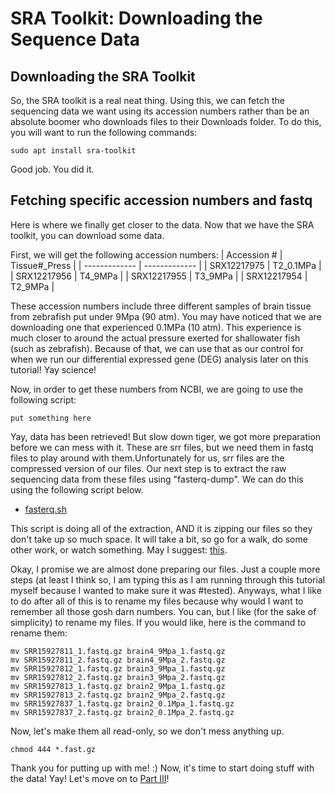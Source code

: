 # SRA Toolkit: Downloading the Sequence Data

## Downloading the SRA Toolkit
So, the SRA toolkit is a real neat thing. Using this, we can fetch the sequencing data we want using its accession numbers rather than be an absolute boomer who downloads files to their Downloads folder. To do this, you will want to run the following commands:

```
sudo apt install sra-toolkit
```

Good job. You did it.

## Fetching specific accession numbers and fastq
Here is where we finally get closer to the data. Now that we have the SRA toolkit, you can download some data.

First, we will get the following accession numbers:
| Accession #   | Tissue#_Press |
| ------------- | ------------- |
| SRX12217975   | T2_0.1MPa     |
| SRX12217956   | T4_9MPa       |
| SRX12217955   | T3_9MPa       |
| SRX12217954   | T2_9MPa       |

These accession numbers include three different samples of brain tissue from zebrafish put under 9Mpa (90 atm). You may have noticed that we are downloading one that experienced 0.1MPa (10 atm). This experience is much closer to around the actual pressure exerted for shallowater fish (such as zebrafish). Because of that, we can use that as our control for when we run our differential expressed gene (DEG) analysis later on this tutorial! Yay science!

Now, in order to get these numbers from NCBI, we are going to use the following script:
```
put something here
```

Yay, data has been retrieved! But slow down tiger, we got more preparation before we can mess with it. These are srr files, but we need them in fastq files to play around with them.Unfortunately for us, srr files are the compressed version of our files. Our next step is to extract the raw sequencing data from these files using "fasterq-dump". We can do this using the following script below.
* [fasterq.sh]()

This script is doing all of the extraction, AND it is zipping our files so they don't take up so much space. It will take a bit, so go for a walk, do some other work, or watch something. May I suggest: [this](https://www.youtube.com/watch?v=9FqwhW0B3tY).

Okay, I promise we are almost done preparing our files. Just a couple more steps (at least I think so, I am typing this as I am running through this tutorial myself because I wanted to make sure it was #tested). Anyways, what I like to do after all of this is to rename my files because why would I want to remember all those gosh darn numbers. You can, but I like (for the sake of simplicity) to rename my files. If you would like, here is the command to rename them:
``` 
mv SRR15927811_1.fastq.gz brain4_9Mpa_1.fastq.gz
mv SRR15927811_2.fastq.gz brain4_9Mpa_2.fastq.gz
mv SRR15927812_1.fastq.gz brain3_9Mpa_1.fastq.gz
mv SRR15927812_2.fastq.gz brain3_9Mpa_2.fastq.gz
mv SRR15927813_1.fastq.gz brain2_9Mpa_1.fastq.gz
mv SRR15927813_2.fastq.gz brain2_9Mpa_2.fastq.gz
mv SRR15927837_1.fastq.gz brain2_0.1Mpa_1.fastq.gz
mv SRR15927837_2.fastq.gz brain2_0.1Mpa_2.fastq.gz
```
Now, let's make them all read-only, so we don't mess anything up.
```
chmod 444 *.fast.gz
```

Thank you for putting up with me! :) Now, it's time to start doing stuff with the data! Yay! Let's move on to [Part III](https://github.com/jtm077/Pressure-Project/blob/main/RNA-Seq%20Tutorial/Part%20III.md)!